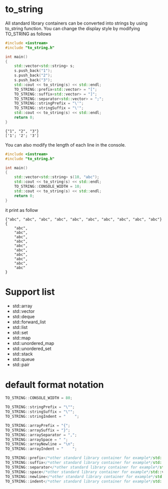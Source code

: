 # to_string
All standard library containers can be converted into strings by using to_string function.
You can change the display style by modifying TO_STRING as follows

``` cpp
#include <iostream>
#include "to_string.h"

int main()
{
    std::vector<std::string> s;
    s.push_back("1");
    s.push_back("2");
    s.push_back("3");
    std::cout << to_string(s) << std::endl;
    TO_STRING::prefix<std::vector> = "[";
    TO_STRING::suffix<std::vector> = "]";
    TO_STRING::separator<std::vector> = ";";
    TO_STRING::stringPrefix = "\'";
    TO_STRING::stringSuffix = "\'";
    std::cout << to_string(s) << std::endl;
    return 0;
}
```

```
{"1", "2", "3"}
['1'; '2'; '3']
```

You can also modify the length of each line in the console.

``` cpp
#include <iostream>
#include "to_string.h"

int main()
{
    std::vector<std::string> s(10, "abc");
    std::cout << to_string(s) << std::endl;
    TO_STRING::CONSOLE_WIDTH = 10;
    std::cout << to_string(s) << std::endl;
    return 0;
}
```

it print as follow
```
{"abc", "abc", "abc", "abc", "abc", "abc", "abc", "abc", "abc", "abc"}
{
    "abc",
    "abc",
    "abc",
    "abc",
    "abc",
    "abc",
    "abc",
    "abc",
    "abc",
    "abc"
}
```

# Support list
- std::array
- std::vector
- std::deque
- std::forward_list
- std::list
- std::set
- std::map
- std::unordered_map
- std::unordered_set
- std::stack
- std::queue
- std::pair

# default format notation
``` cpp
TO_STRING::CONSOLE_WIDTH = 80;

TO_STRING::stringPrefix = "\"";
TO_STRING::stringSuffix = "\"";
TO_STRING::stringIndent = "    ";

TO_STRING::arrayPrefix = "{";
TO_STRING::arraySuffix = "}";
TO_STRING::arraySeparator = ",";
TO_STRING::arraySpace = " ";
TO_STRING::arrayNewline = "\n";
TO_STRING::arrayIndent = "    ";

TO_STRING::prefix</*other standard library container for example*/std::vector> = "{";    
TO_STRING::suffix</*other standard library container for example*/std::vector> = "}";    
TO_STRING::separator</*other standard library container for example*/std::vector> = ","; 
TO_STRING::space</*other standard library container for example*/std::vector> = " ";     
TO_STRING::newline</*other standard library container for example*/std::vector> = "\n";  
TO_STRING::indent</*other standard library container for example*/std::vector> = "    ";
```
